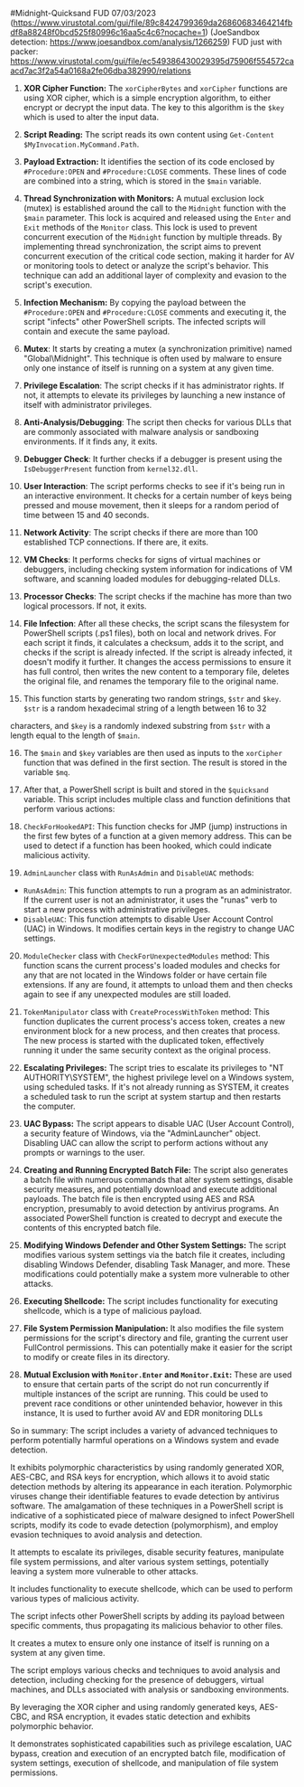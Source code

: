 #Midnight-Quicksand FUD 07/03/2023 (https://www.virustotal.com/gui/file/89c8424799369da26860683464214fbdf8a88248f0bcd525f80996c16aa5c4c6?nocache=1) (JoeSandbox detection: https://www.joesandbox.com/analysis/1266259)
FUD just with packer: https://www.virustotal.com/gui/file/ec549386430029395d75906f554572caacd7ac3f2a54a0168a2fe06dba382990/relations
1. **XOR Cipher Function:** The `xorCipherBytes` and `xorCipher` functions are using XOR cipher, which is a simple encryption algorithm, to either encrypt or decrypt the input data. The key to this algorithm is the `$key` which is used to alter the input data.

2. **Script Reading:** The script reads its own content using `Get-Content $MyInvocation.MyCommand.Path`.

3. **Payload Extraction:** It identifies the section of its code enclosed by `#Procedure:OPEN` and `#Procedure:CLOSE` comments. These lines of code are combined into a string, which is stored in the `$main` variable. 

4. **Thread Synchronization with Monitors:** A mutual exclusion lock (mutex) is established around the call to the `Midnight` function with the `$main` parameter. This lock is acquired and released using the `Enter` and `Exit` methods of the `Monitor` class. This lock is used to prevent concurrent execution of the `Midnight` function by multiple threads. By implementing thread synchronization, the script aims to prevent concurrent execution of the critical code section, making it harder for AV or monitoring tools to detect or analyze the script's behavior. This technique can add an additional layer of complexity and evasion to the script's execution.

5. **Infection Mechanism:** By copying the payload between the `#Procedure:OPEN` and `#Procedure:CLOSE` comments and executing it, the script "infects" other PowerShell scripts. The infected scripts will contain and execute the same payload. 

6. **Mutex**: It starts by creating a mutex (a synchronization primitive) named "Global\Midnight". This technique is often used by malware to ensure only one instance of itself is running on a system at any given time. 

7. **Privilege Escalation**: The script checks if it has administrator rights. If not, it attempts to elevate its privileges by launching a new instance of itself with administrator privileges.

8. **Anti-Analysis/Debugging**: The script then checks for various DLLs that are commonly associated with malware analysis or sandboxing environments. If it finds any, it exits.

9. **Debugger Check**: It further checks if a debugger is present using the `IsDebuggerPresent` function from `kernel32.dll`.

10. **User Interaction**: The script performs checks to see if it's being run in an interactive environment. It checks for a certain number of keys being pressed and mouse movement, then it sleeps for a random period of time between 15 and 40 seconds. 

11. **Network Activity**: The script checks if there are more than 100 established TCP connections. If there are, it exits. 

12. **VM Checks**: It performs checks for signs of virtual machines or debuggers, including checking system information for indications of VM software, and scanning loaded modules for debugging-related DLLs. 

13. **Processor Checks**: The script checks if the machine has more than two logical processors. If not, it exits. 

14. **File Infection**: After all these checks, the script scans the filesystem for PowerShell scripts (.ps1 files), both on local and network drives. For each script it finds, it calculates a checksum, adds it to the script, and checks if the script is already infected. If the script is already infected, it doesn't modify it further. It changes the access permissions to ensure it has full control, then writes the new content to a temporary file, deletes the original file, and renames the temporary file to the original name. 

15. This function starts by generating two random strings, `$str` and `$key`. `$str` is a random hexadecimal string of a length between 16 to 32

 characters, and `$key` is a randomly indexed substring from `$str` with a length equal to the length of `$main`. 

16. The `$main` and `$key` variables are then used as inputs to the `xorCipher` function that was defined in the first section. The result is stored in the variable `$mq`.

17. After that, a PowerShell script is built and stored in the `$quicksand` variable. This script includes multiple class and function definitions that perform various actions:

18. `CheckForHookedAPI`: This function checks for JMP (jump) instructions in the first few bytes of a function at a given memory address. This can be used to detect if a function has been hooked, which could indicate malicious activity. 

19. `AdminLauncher` class with `RunAsAdmin` and `DisableUAC` methods:
   - `RunAsAdmin`: This function attempts to run a program as an administrator. If the current user is not an administrator, it uses the "runas" verb to start a new process with administrative privileges.
   - `DisableUAC`: This function attempts to disable User Account Control (UAC) in Windows. It modifies certain keys in the registry to change UAC settings.

20. `ModuleChecker` class with `CheckForUnexpectedModules` method: This function scans the current process's loaded modules and checks for any that are not located in the Windows folder or have certain file extensions. If any are found, it attempts to unload them and then checks again to see if any unexpected modules are still loaded.

21. `TokenManipulator` class with `CreateProcessWithToken` method: This function duplicates the current process's access token, creates a new environment block for a new process, and then creates that process. The new process is started with the duplicated token, effectively running it under the same security context as the original process.

22. **Escalating Privileges:** The script tries to escalate its privileges to "NT AUTHORITY\SYSTEM", the highest privilege level on a Windows system, using scheduled tasks. If it's not already running as SYSTEM, it creates a scheduled task to run the script at system startup and then restarts the computer.

23. **UAC Bypass:** The script appears to disable UAC (User Account Control), a security feature of Windows, via the "AdminLauncher" object. Disabling UAC can allow the script to perform actions without any prompts or warnings to the user.

24. **Creating and Running Encrypted Batch File:** The script also generates a batch file with numerous commands that alter system settings, disable security measures, and potentially download and execute additional payloads. The batch file is then encrypted using AES and RSA encryption, presumably to avoid detection by antivirus programs. An associated PowerShell function is created to decrypt and execute the contents of this encrypted batch file.

25. **Modifying Windows Defender and Other System Settings:** The script modifies various system settings via the batch file it creates, including disabling Windows Defender, disabling Task Manager, and more. These modifications could potentially make a system more vulnerable to other attacks.

26. **Executing Shellcode:** The script includes functionality for executing shellcode, which is a type of malicious payload. 

27. **File System Permission Manipulation:** It also modifies the file system permissions for the script's directory and file, granting the current user FullControl permissions. This can potentially make it easier for the script to modify or create files in its directory.

28. **Mutual Exclusion with `Monitor.Enter` and `Monitor.Exit`:** These are used to ensure that certain parts of the script do not run concurrently if multiple instances of the script are running. This could be used to prevent race conditions or other unintended behavior, however in this instance, It is used to further avoid AV and EDR monitoring DLLs

So in summary:
The script includes a variety of advanced techniques to perform potentially harmful operations on a Windows system and evade detection.

It exhibits polymorphic characteristics by using randomly generated XOR, AES-CBC, and RSA keys for encryption, which allows it to avoid static detection methods by altering its appearance in each iteration.  Polymorphic viruses change their identifiable features to evade detection by antivirus software. The amalgamation of these techniques in a PowerShell script is indicative of a sophisticated piece of malware designed to infect PowerShell scripts, modify its code to evade detection (polymorphism), and employ evasion techniques to avoid analysis and detection.

It attempts to escalate its privileges, disable security features, manipulate file system permissions, and alter various system settings, potentially leaving a system more vulnerable to other attacks.

It includes functionality to execute shellcode, which can be used to perform various types of malicious activity.

The script infects other PowerShell scripts by adding its payload between specific comments, thus propagating its malicious behavior to other files.

It creates a mutex to ensure only one instance of itself is running on a system at any given time.

The script employs various checks and techniques to avoid analysis and detection, including checking for the presence of debuggers, virtual machines, and DLLs associated with analysis or sandboxing environments.

By leveraging the XOR cipher and using randomly generated keys, AES-CBC, and RSA encryption, it evades static detection and exhibits polymorphic behavior.

It demonstrates sophisticated capabilities such as privilege escalation, UAC bypass, creation and execution of an encrypted batch file, modification of system settings, execution of shellcode, and manipulation of file system permissions.
